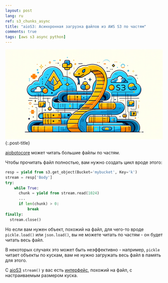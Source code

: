 ```yaml
---
layout: post
lang: ru
ref: s3_chunks_async
title: "aioS3: Асинхронная загрузка файлов из AWS S3 по частям"
comments: true
tags: [aws s3 async python]
---
```


![](/images/s3aio.png){:.post-title}

[aiobotocore](https://aiobotocore.readthedocs.io/en/latest/) может читать большие файлы по частям.

Чтобы прочитать файл полностью, вам нужно создать цикл вроде этого:

```python
resp = yield from s3.get_object(Bucket='mybucket', Key='k')
stream = resp['Body']
try:
    while True:
      chunk = yield from stream.read(1024)
      ...
      if len(chunk) > 0:
          break
finally:
  stream.close()
```

Но если вам нужен объект, похожий на файл, для чего-то вроде `pickle.load()` или `json.load()`, вы не можете читать по
частям - он будет читать весь файл. 

В некоторых случаях это может быть неэффективно - например, `pickle` читает объекты по кускам, вам не нужно
загружать весь файл в память для этого.

С [aioS3](https://github.com/andgineer/aios3/actions) `stream()` у вас есть 
[интерфейс](https://andgineer.github.io/aios3/reference/#aios3.file.stream), похожий на файл, с настраиваемым
размером куска.
